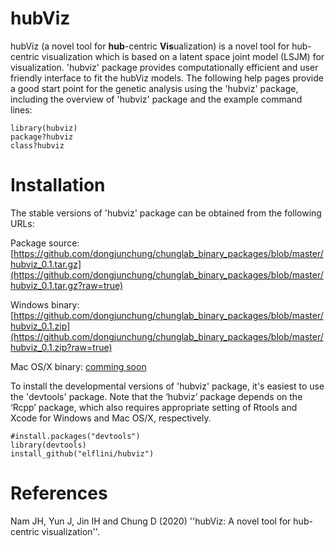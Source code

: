 # hubViz
<!--
hubViz: A Novel Tool for Hub-centric Visualization
-->

hubViz (a novel tool for **hub**-centric **Vis**ualization) is a novel tool for hub-centric visualization which is based on a latent space joint model (LSJM) for visualization.
'hubviz' package provides computationally efficient and user friendly interface to fit the hubViz models. 
The following help pages provide a good start point for the genetic analysis using the 'hubviz' package, including the overview of 'hubviz' package and the example command lines:

```
library(hubviz)
package?hubviz
class?hubviz
```

Installation
============ 

The stable versions of 'hubviz' package can be obtained from the following URLs:

Package source: [https://github.com/dongjunchung/chunglab_binary_packages/blob/master/hubviz_0.1.tar.gz](https://github.com/dongjunchung/chunglab_binary_packages/blob/master/hubviz_0.1.tar.gz?raw=true)

Windows binary: [https://github.com/dongjunchung/chunglab_binary_packages/blob/master/hubviz_0.1.zip](https://github.com/dongjunchung/chunglab_binary_packages/blob/master/hubviz_0.1.zip?raw=true)

Mac OS/X binary: [comming soon](https://)

To install the developmental versions of 'hubviz' package, it's easiest to use the 'devtools' package. Note that the ‘hubviz’ package depends on the ‘Rcpp’ package, which also requires appropriate setting of Rtools and Xcode for Windows and Mac OS/X, respectively.

```
#install.packages("devtools")
library(devtools)
install_github("elflini/hubviz")
```

References
==========
Nam JH, Yun J, Jin IH and Chung D (2020) ''hubViz: A novel tool for hub-centric visualization''.
